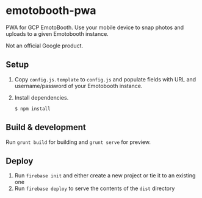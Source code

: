 # emotobooth-pwa

PWA for GCP EmotoBooth. Use your mobile device to snap photos and uploads to a given Emotobooth instance.

Not an official Google product.

## Setup
1. Copy ```config.js.template``` to ```config.js``` and populate fields
   with URL and username/password of your Emotobooth instance.
1. Install dependencies.

   ```$ npm install```

## Build & development
Run `grunt build` for building and `grunt serve` for preview.

## Deploy
1. Run `firebase init` and either create a new project or tie it to an existing one
1. Run `firebase deploy` to serve the contents of the `dist` directory
